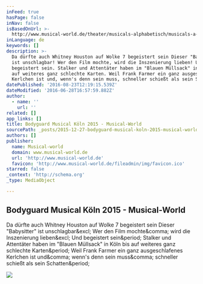 ```yaml
---
inFeed: true
hasPage: false
inNav: false
isBasedOnUrl: >-
  http://www.musical-world.de/theater/musicals-alphabetisch/musicals-a-c/bodyguard/premiere-koeln/
inLanguage: de
keywords: []
description: >-
  Da dürfte auch Whitney Houston auf Wolke 7 begeistert sein Dieser "Babysitter"
  ist unschlagbar! Wer den Film mochte, wird die Inszenierung lieben! Und
  begeistert sein. Stalker und Attentäter haben im "Blauen Müllsack" in Köln bis
  auf weiteres ganz schlechte Karten. Weil Frank Farmer ein ganz ausgeschlafenes
  Kerlchen ist und, wenn's denn sein muss, schneller schießt als sein Schatten.
datePublished: '2016-08-23T12:19:15.539Z'
dateModified: '2016-06-28T16:57:59.882Z'
author:
  - name: ''
    url: ''
related: []
app_links: []
title: Bodyguard Musical Köln 2015 - Musical-World
sourcePath: _posts/2015-12-27-bodyguard-musical-koln-2015-musical-world.md
authors: []
publisher:
  name: Musical-world
  domain: www.musical-world.de
  url: 'http://www.musical-world.de'
  favicon: 'http://www.musical-world.de/fileadmin/img/favicon.ico'
starred: false
_context: 'http://schema.org'
_type: MediaObject

---
```

<article style=""><h1>Bodyguard Musical Köln 2015 - Musical-World</h1><p>Da dürfte auch Whitney Houston auf Wolke 7 begeistert sein Dieser "Babysitter" ist unschlagbar&amp;excl; Wer den Film mochte&amp;comma; wird die Inszenierung lieben&amp;excl; Und begeistert sein&amp;period; Stalker und Attentäter haben im "Blauen Müllsack" in Köln bis auf weiteres ganz schlechte Karten&amp;period; Weil Frank Farmer ein ganz ausgeschlafenes Kerlchen ist und&amp;comma; wenn's denn sein muss&amp;comma; schneller schießt als sein Schatten&amp;period;</p><img src="http://www.musical-world.de/typo3temp/pics/bodyguard-das-musical_Kopf2_a805de6e09.jpg" /></article>